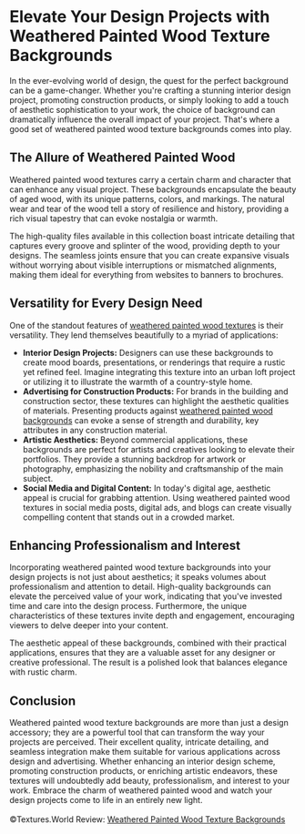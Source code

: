 <h1>Elevate Your Design Projects with Weathered Painted Wood Texture Backgrounds</h1>
In the ever-evolving world of design, the quest for the perfect background can be a game-changer. Whether you're crafting a stunning interior design project, promoting construction products, or simply looking to add a touch of aesthetic sophistication to your work, the choice of background can dramatically influence the overall impact of your project. That's where a good set of weathered painted wood texture backgrounds comes into play.

<h2>The Allure of Weathered Painted Wood</h2>
Weathered painted wood textures carry a certain charm and character that can enhance any visual project. These backgrounds encapsulate the beauty of aged wood, with its unique patterns, colors, and markings. The natural wear and tear of the wood tell a story of resilience and history, providing a rich visual tapestry that can evoke nostalgia or warmth.

The high-quality files available in this collection boast intricate detailing that captures every groove and splinter of the wood, providing depth to your designs. The seamless joints ensure that you can create expansive visuals without worrying about visible interruptions or mismatched alignments, making them ideal for everything from websites to banners to brochures.

<h2>Versatility for Every Design Need</h2>
One of the standout features of <a href="https://textures.world/wood/30-weathered-painted-wood-texture-backgrounds">weathered painted wood textures</a> is their versatility. They lend themselves beautifully to a myriad of applications:
<ul>
<li><strong>Interior Design Projects:</strong> Designers can use these backgrounds to create mood boards, presentations, or renderings that require a rustic yet refined feel. Imagine integrating this texture into an urban loft project or utilizing it to illustrate the warmth of a country-style home.</li>

<li><strong>Advertising for Construction Products:</strong> For brands in the building and construction sector, these textures can highlight the aesthetic qualities of materials. Presenting products against <a href="https://textures.world/wood/30-weathered-painted-wood-texture-backgrounds">weathered painted wood backgrounds</a> can evoke a sense of strength and durability, key attributes in any construction material.</li>

<li><strong>Artistic Aesthetics:</strong> Beyond commercial applications, these backgrounds are perfect for artists and creatives looking to elevate their portfolios. They provide a stunning backdrop for artwork or photography, emphasizing the nobility and craftsmanship of the main subject.</li>

<li><strong>Social Media and Digital Content:</strong> In today's digital age, aesthetic appeal is crucial for grabbing attention. Using weathered painted wood textures in social media posts, digital ads, and blogs can create visually compelling content that stands out in a crowded market.</li>
</ul>
<h2>Enhancing Professionalism and Interest</h2>
Incorporating weathered painted wood texture backgrounds into your design projects is not just about aesthetics; it speaks volumes about professionalism and attention to detail. High-quality backgrounds can elevate the perceived value of your work, indicating that you've invested time and care into the design process. Furthermore, the unique characteristics of these textures invite depth and engagement, encouraging viewers to delve deeper into your content.

The aesthetic appeal of these backgrounds, combined with their practical applications, ensures that they are a valuable asset for any designer or creative professional. The result is a polished look that balances elegance with rustic charm.

<h2>Conclusion</h2>
Weathered painted wood texture backgrounds are more than just a design accessory; they are a powerful tool that can transform the way your projects are perceived. Their excellent quality, intricate detailing, and seamless integration make them suitable for various applications across design and advertising. Whether enhancing an interior design scheme, promoting construction products, or enriching artistic endeavors, these textures will undoubtedly add beauty, professionalism, and interest to your work. Embrace the charm of weathered painted wood and watch your design projects come to life in an entirely new light.
<br><br>
©Textures.World Review: <a href="https://textures.world/wood/30-weathered-painted-wood-texture-backgrounds">Weathered Painted Wood Texture Backgrounds</a>
